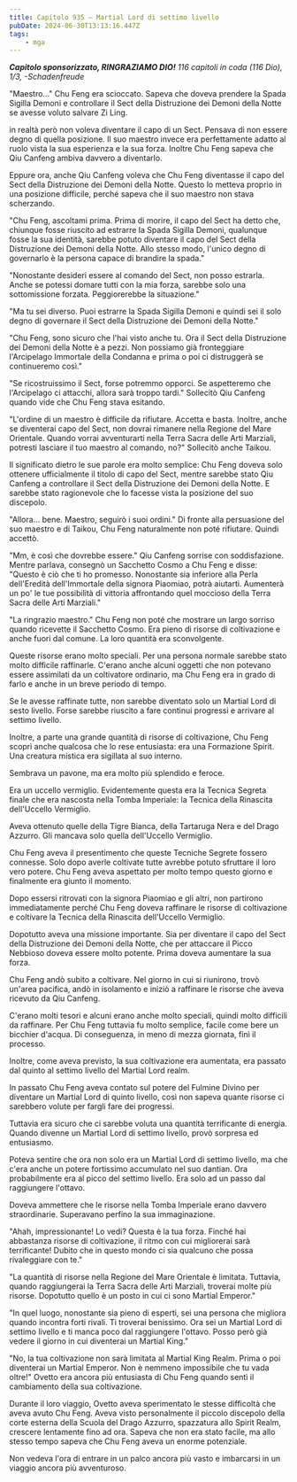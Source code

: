 ```yaml
---
title: Capitolo 935 – Martial Lord di settimo livello
pubDate: 2024-06-30T13:13:16.447Z
tags:
    - mga
---
```



<em><strong>Capitolo sponsorizzato, RINGRAZIAMO DIO!</strong>
116 capitoli in coda (116 Dio), 1/3,
-Schadenfreude</em>


"Maestro..." Chu Feng era scioccato. Sapeva che doveva prendere la Spada Sigilla Demoni e controllare il Sect della Distruzione dei Demoni della Notte se avesse voluto salvare Zi Ling.


in realtà però non voleva diventare il capo di un Sect. Pensava di non essere degno di quella posizione. Il suo maestro invece era perfettamente adatto al ruolo vista la sua esperienza e la sua forza. Inoltre Chu Feng sapeva che Qiu Canfeng ambiva davvero a diventarlo.


Eppure ora, anche Qiu Canfeng voleva che Chu Feng diventasse il capo del Sect della Distruzione dei Demoni della Notte. Questo lo metteva proprio in una posizione difficile, perché sapeva che il suo maestro non stava scherzando.


"Chu Feng, ascoltami prima. Prima di morire, il capo del Sect ha detto che, chiunque fosse riuscito ad estrarre la Spada Sigilla Demoni, qualunque fosse la sua identità, sarebbe potuto diventare il capo del Sect della Distruzione dei Demoni della Notte. Allo stesso modo, l'unico degno di governarlo è la persona capace di brandire la spada."


"Nonostante desideri essere al comando del Sect, non posso estrarla. Anche se potessi domare tutti con la mia forza, sarebbe solo una sottomissione forzata. Peggiorerebbe la situazione."


"Ma tu sei diverso. Puoi estrarre la Spada Sigilla Demoni e quindi sei il solo degno di governare il Sect della Distruzione dei Demoni della Notte."


"Chu Feng, sono sicuro che l'hai visto anche tu. Ora il Sect della Distruzione dei Demoni della Notte è a pezzi. Non possiamo già fronteggiare l'Arcipelago Immortale della Condanna e prima o poi ci distruggerà se continueremo così."


"Se ricostruissimo il Sect, forse potremmo opporci. Se aspetteremo che l'Arcipelago ci attacchi, allora sarà troppo tardi." Sollecitò Qiu Canfeng quando vide che Chu Feng stava esitando.


"L'ordine di un maestro è difficile da rifiutare. Accetta e basta. Inoltre, anche se diventerai capo del Sect, non dovrai rimanere nella Regione del Mare Orientale. Quando vorrai avventurarti nella Terra Sacra delle Arti Marziali, potresti lasciare il tuo maestro al comando, no?" Sollecitò anche Taikou.


Il significato dietro le sue parole era molto semplice: Chu Feng doveva solo ottenere ufficialmente il titolo di capo del Sect, mentre sarebbe stato Qiu Canfeng a controllare il Sect della Distruzione dei Demoni della Notte. E sarebbe stato ragionevole che lo facesse vista la posizione del suo discepolo.


"Allora... bene. Maestro, seguirò i suoi ordini." Di fronte alla persuasione del suo maestro e di Taikou, Chu Feng naturalmente non poté rifiutare. Quindi accettò.


"Mm, è così che dovrebbe essere." Qiu Canfeng sorrise con soddisfazione. Mentre parlava, consegnò un Sacchetto Cosmo a Chu Feng e disse: "Questo è ciò che ti ho promesso. Nonostante sia inferiore alla Perla dell'Eredità dell'Immortale della signora Piaomiao, potrà aiutarti. Aumenterà un po' le tue possibilità di vittoria affrontando quel moccioso della Terra Sacra delle Arti Marziali."


"La ringrazio maestro." Chu Feng non poté che mostrare un largo sorriso quando ricevette il Sacchetto Cosmo. Era pieno di risorse di coltivazione e anche fuori dal comune. La loro quantità era sconvolgente.


Queste risorse erano molto speciali. Per una persona normale sarebbe stato molto difficile raffinarle. C'erano anche alcuni oggetti che non potevano essere assimilati da un coltivatore ordinario, ma Chu Feng era in grado di farlo e anche in un breve periodo di tempo.


Se le avesse raffinate tutte, non sarebbe diventato solo un Martial Lord di sesto livello. Forse sarebbe riuscito a fare continui progressi e arrivare al settimo livello.


Inoltre, a parte una grande quantità di risorse di coltivazione, Chu Feng scoprì anche qualcosa che lo rese entusiasta: era una Formazione Spirit. Una creatura mistica era sigillata al suo interno.


Sembrava un pavone, ma era molto più splendido e feroce.


Era un uccello vermiglio. Evidentemente questa era la Tecnica Segreta finale che era nascosta nella Tomba Imperiale: la Tecnica della Rinascita dell'Uccello Vermiglio.


Aveva ottenuto quelle della Tigre Bianca, della Tartaruga Nera e del Drago Azzurro. Gli mancava solo quella dell'Uccello Vermiglio.


Chu Feng aveva il presentimento che queste Tecniche Segrete fossero connesse. Solo dopo averle coltivate tutte avrebbe potuto sfruttare il loro vero potere. Chu Feng aveva aspettato per molto tempo questo giorno e finalmente era giunto il momento.


Dopo essersi ritrovati con la signora Piaomiao e gli altri, non partirono immediatamente perché Chu Feng doveva raffinare le risorse di coltivazione e coltivare la Tecnica della Rinascita dell'Uccello Vermiglio.


Dopotutto aveva una missione importante. Sia per diventare il capo del Sect della Distruzione dei Demoni della Notte, che per attaccare il Picco Nebbioso doveva essere molto potente. Prima doveva aumentare la sua forza.


Chu Feng andò subito a coltivare. Nel giorno in cui si riunirono, trovò un'area pacifica, andò in isolamento e iniziò a raffinare le risorse che aveva ricevuto da Qiu Canfeng.


C'erano molti tesori e alcuni erano anche molto speciali, quindi molto difficili da raffinare. Per Chu Feng tuttavia fu molto semplice, facile come bere un bicchier d'acqua. Di conseguenza, in meno di mezza giornata, finì il processo.


Inoltre, come aveva previsto, la sua coltivazione era aumentata, era passato dal quinto al settimo livello del Martial Lord realm.


In passato Chu Feng aveva contato sul potere del Fulmine Divino per diventare un Martial Lord di quinto livello, così non sapeva quante risorse ci sarebbero volute per fargli fare dei progressi.


Tuttavia era sicuro che ci sarebbe voluta una quantità terrificante di energia. Quando divenne un Martial Lord di settimo livello, provò sorpresa ed entusiasmo.


Poteva sentire che ora non solo era un Martial Lord di settimo livello, ma che c'era anche un potere fortissimo accumulato nel suo dantian. Ora probabilmente era al picco del settimo livello. Era solo ad un passo dal raggiungere l'ottavo.


Doveva ammettere che le risorse nella Tomba Imperiale erano davvero straordinarie. Superavano perfino la sua immaginazione.


"Ahah, impressionante! Lo vedi? Questa è la tua forza. Finché hai abbastanza risorse di coltivazione, il ritmo con cui migliorerai sarà terrificante! Dubito che in questo mondo ci sia qualcuno che possa rivaleggiare con te."


"La quantità di risorse nella Regione del Mare Orientale è limitata. Tuttavia, quando raggiungerai la Terra Sacra delle Arti Marziali, troverai molte più risorse. Dopotutto quello è un posto in cui ci sono Martial Emperor."


"In quel luogo, nonostante sia pieno di esperti, sei una persona che migliora quando incontra forti rivali. Ti troverai benissimo. Ora sei un Martial Lord di settimo livello e ti manca poco dal raggiungere l'ottavo. Posso però già vedere il giorno in cui diventerai un Martial King."


"No, la tua coltivazione non sarà limitata al Martial King Realm. Prima o poi diventerai un Martial Emperor. Non è nemmeno impossibile che tu vada oltre!" Ovetto era ancora più entusiasta di Chu Feng quando sentì il cambiamento della sua coltivazione.


Durante il loro viaggio, Ovetto aveva sperimentato le stesse difficoltà che aveva avuto Chu Feng. Aveva visto personalmente il piccolo discepolo della corte esterna della Scuola del Drago Azzurro, spazzatura allo Spirit Realm, crescere lentamente fino ad ora. Sapeva che non era stato facile, ma allo stesso tempo sapeva che Chu Feng aveva un enorme potenziale.


Non vedeva l'ora di entrare in un palco ancora più vasto e imbarcarsi in un viaggio ancora più avventuroso.
                                


                                



